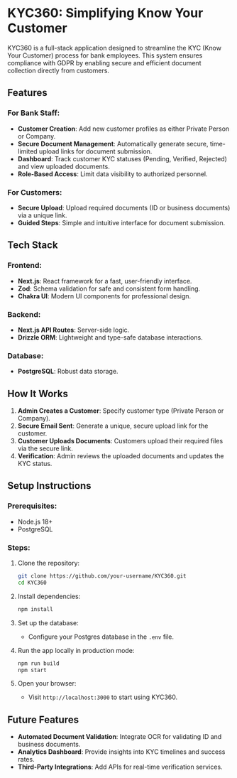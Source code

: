 # KYC360: Simplifying Know Your Customer

KYC360 is a full-stack application designed to streamline the KYC (Know Your Customer) process for bank employees. This system ensures compliance with GDPR by enabling secure and efficient document collection directly from customers.

## Features

### For Bank Staff:
- **Customer Creation**: Add new customer profiles as either Private Person or Company.
- **Secure Document Management**: Automatically generate secure, time-limited upload links for document submission.
- **Dashboard**: Track customer KYC statuses (Pending, Verified, Rejected) and view uploaded documents.
- **Role-Based Access**: Limit data visibility to authorized personnel.

### For Customers:
- **Secure Upload**: Upload required documents (ID or business documents) via a unique link.
- **Guided Steps**: Simple and intuitive interface for document submission.

## Tech Stack

### Frontend:
- **Next.js**: React framework for a fast, user-friendly interface.
- **Zod**: Schema validation for safe and consistent form handling.
- **Chakra UI**: Modern UI components for professional design.

### Backend:
- **Next.js API Routes**: Server-side logic.
- **Drizzle ORM**: Lightweight and type-safe database interactions.

### Database:
- **PostgreSQL**: Robust data storage.

## How It Works
1. **Admin Creates a Customer**: Specify customer type (Private Person or Company).
2. **Secure Email Sent**: Generate a unique, secure upload link for the customer.
3. **Customer Uploads Documents**: Customers upload their required files via the secure link.
4. **Verification**: Admin reviews the uploaded documents and updates the KYC status.

## Setup Instructions

### Prerequisites:
- Node.js 18+
- PostgreSQL

### Steps:
1. Clone the repository:
    ```bash
    git clone https://github.com/your-username/KYC360.git
    cd KYC360
    ```

2. Install dependencies:
    ```bash
    npm install
    ```

3. Set up the database:
    - Configure your Postgres database in the `.env` file.

4. Run the app locally in production mode:
    ```bash
    npm run build  
    npm start
    ```

5. Open your browser:
    - Visit `http://localhost:3000` to start using KYC360.

## Future Features
- **Automated Document Validation**: Integrate OCR for validating ID and business documents.
- **Analytics Dashboard**: Provide insights into KYC timelines and success rates.
- **Third-Party Integrations**: Add APIs for real-time verification services.
